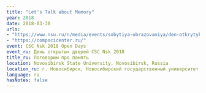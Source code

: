 ```yaml
---
title: "Let's Talk about Memory"
year: 2018
date: 2018-03-30
urls:
- "https://www.nsu.ru/n/media/events/sobytiya-obrazovaniya/den-otkrytykh-dverey-cs-tsentra-v-ngu/"
- "https://compscicenter.ru/"
event: CSC Nsk 2018 Open Days
event_ru: День открытых дверей CSC Nsk 2018
title_ru: Поговорим про память
location: Novosibirsk State University, Novosibirsk, Russia
location_ru: г. Новосибирск, Новосибирский государственный университет
language: ru
hasNotes: false
---
```

